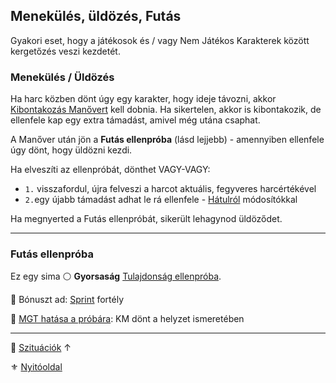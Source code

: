 ## Menekülés, üldözés, Futás

Gyakori eset, hogy a játékosok és / vagy Nem Játékos Karakterek között kergetőzés veszi kezdetét.

### Menekülés / Üldözés

Ha harc közben dönt úgy egy karakter, hogy ideje távozni, akkor [Kibontakozás Manővert](../066_05_altalanos_manoverek.md#kibontakozás) kell dobnia. Ha sikertelen, akkor is kibontakozik, de ellenfele kap egy extra támadást, amivel még utána csaphat.

A Manőver után jön a **Futás ellenpróba** (lásd lejjebb) - amennyiben ellenfele úgy dönt, hogy üldözni kezdi.

Ha elveszíti az ellenpróbát, dönthet VAGY-VAGY:
- `1.` visszafordul, újra felveszi a harcot aktuális, fegyveres harcértékével
- `2.`egy újabb támadást adhat le rá ellenfele - [Hátulról](../065_01_harci_helyzetek.md#hátulról-támadás) módosítókkal

Ha megnyerted a Futás ellenpróbát, sikerült lehagynod üldöződet.

---
### Futás ellenpróba

Ez egy sima ⚪ **Gyorsaság** [Tulajdonság ellenpróba](../014_02_tulajdonsagproba.md#tulajdonság-ellenpróba).

🔆 Bónuszt ad: [Sprint](../fortelyok.altalanos/sprint.md) fortély

🔆 [MGT hatása a próbára](../069_00_vertek_pancelok.md#mozgásgátló-tényező-mgt): KM dönt a helyzet ismeretében

---

🔗 [Szituációk](../150_szituaciok.md) ↑

⚜️ [Nyitóoldal](../start.md#15-szitu%C3%A1ci%C3%B3k)
